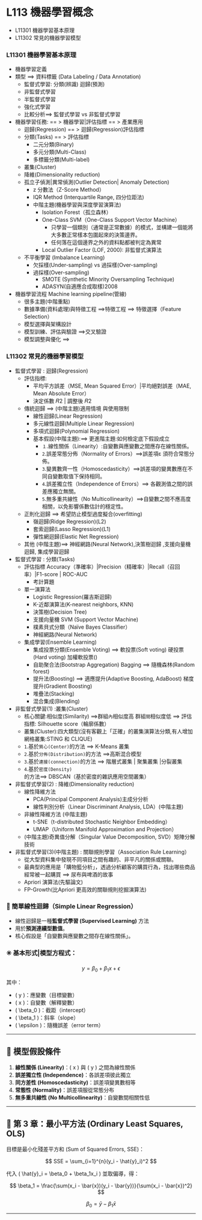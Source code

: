 # L113 機器學習概念
- L11301 機器學習基本原理
- L11302 常見的機器學習模型

### L11301 機器學習基本原理
- 機器學習定義
- 類型  ==> 資料標籤 (Data Labeling / Data Annotation)
  - 監督式學習:  分類(辨識)   迴歸(預測)
  - 非監督式學習
  - 半監督式學習
  - 強化式學習
  - 比較分析==> 監督式學習 vs 非監督式學習
- 機器學習任務: == >  機器學習|評估指標 == > 產業應用
  - 迴歸(Regression) == >  迴歸(Regression)評估指標 
  - 分類(Tasks) == > 評估指標 
    - 二元分類(Binary)
    - 多元分類(Multi-Class)
    - 多標籤分類(Multi-label)  
  - 叢集(Cluster)
  - 降維(Dimensionality reduction)
  - 孤立子偵測|異常偵測(Outlier Detection| Anomaly Detection)
    - z 分數法（Z-Score Method）
    - IQR Method (Interquartile Range, 四分位距法)
    - 中階主題(機器學習與深度學習演算法)
      - Isolation Forest（孤立森林）
      - One-Class SVM（One-Class Support Vector Machine）
        - 只學習一個類別（通常是正常數據）的模式，並構建一個能將大多數正常樣本包圍起來的決策邊界。
        - 任何落在這個邊界之外的資料點都被判定為異常 
      - Local Outlier Factor (LOF, 2000): 非監督式演算法
  - 不平衡學習 (Imbalance Learning)
    - 欠採樣(Under-sampling) vs 過採樣(Over-sampling)
    - 過採樣(Over-sampling)
      - SMOTE (Synthetic Minority Oversampling Technique)
      - ADASYN(自適應合成取樣)2008
- 機器學習流程  Machine learning pipeline(管線)
  - 很多主題(中階重點)
  - 數據準備(資料處理)與特徵工程 ==>特徵工程 ==> 特徵選擇（Feature Selection）
  - 模型選擇與架構設計
  - 模型訓練、評估與驗證 ==>交叉驗證
  - 模型調整與優化 ==>

### L11302 常見的機器學習模型
- 監督式學習 : 迴歸(Regression)
  - 評估指標:
    - 平均平方誤差（MSE, Mean Squared Error）|平均絕對誤差（MAE, Mean Absolute Error）
    - 決定係數 𝑅2 | 調整後 𝑅2
  - 傳統迴歸 ==> (中階主題)適用情境 與使用限制
    - 線性迴歸(Linear Regression)
    - 多元線性迴歸(Multiple Linear Regression)
    - 多項式迴歸(Polynomial Regression)
    - 基本假設(中階主題):==> 更進階主題:如何檢定底下假設成立
      - `１`.線性關係（Linearity）:自變數與應變數之間應存在線性關係。
      - `2`.誤差常態分佈（Normality of Errors）==>誤差項ε 須符合常態分佈。
      - `3`.變異數齊一性（Homoscedasticity）==>誤差項的變異數應在不同自變數取值下保持相同。
      - `4`.誤差獨立性（Independence of Errors）==> 各觀測值之間的誤差應獨立無關。
      - `5`.無多重共線性（No Multicollinearity）==>自變數之間不應高度相關，以免影響係數估計的穩定性。
  - 正則化迴歸 ==> 希望防止模型過度擬合(overfitting)
    - 嶺迴歸(Ridge Regression)(L2)
    - 套索迴歸(Lasso Regression)(L1)
    - 彈性網迴歸(Elastic Net Regression)
  - 其他 (中階主題)==>  神經網路(Neural Network),決策樹迴歸 ,支援向量機迴歸, 集成學習迴歸
- 監督式學習 : 分類(Tasks) 
  - 評估指標 Accuracy（準確率）|Precision（精確率）|Recall（召回率）|F1-score | ROC-AUC
    - 考計算題 
  - 單一演算法
    - Logistic Regression(羅吉斯迴歸)
    - K-近鄰演算法(K-nearest neighbors, KNN)
    - 決策樹(Decision Tree)
    - 支援向量機 SVM (Support Vector Machine)
    - 樸素貝式分類（Naïve Bayes Classifier）
    - 神經網路(Neural Network)
  - 集成學習(Ensemble Learning)
    - 集成投票分類(Ensemble Voting) ==> 軟投票(Soft voting) 硬投票(Hard voting) 加權軟投票()
    - 自助聚合法(Bootstrap Aggregation) Bagging ==> 隨機森林(Random forest)
    - 提升法(Boosting) ==> 適應提升(Adaptive Boosting, AdaBoost)  梯度提升(Gradient Boosting)
    - 堆疊法(Stacking)
    - 混合集成(Blending)
- 非監督式學習(1) :叢集(Cluster)
  - 核心關鍵:相似度(Similarity) ==>群組`內`相似度高 群組`間`相似度低 ==>  評估指標: Silhouette score（輪廓係數）
  - 叢集(Cluster):四大類型(沒有客觀上「正確」的叢集演算法分類,有人增加網格叢集:STING 和 CLIQUE)
  - `1`.基於`質心(Center)`的方法 ==> K-Means 叢集
  - `2`.基於`分佈(Distribution)`的方法 ==>高斯混合模型
  - `3`.基於`連接(connection)`的方法 ==> 階層式叢集 | 聚集叢集 |分裂叢集
  - `4`.基於`密度(Density)`的方法==> DBSCAN（基於密度的雜訊應用空間叢集） 
- 非監督式學習(2) : 降維(Dimensionality reduction)
  - 線性降維方法
    - PCA(Principal Component Analysis)主成分分析
    - 線性判別分析（Linear Discriminant Analysis, LDA）(中階主題)
  - 非線性降維方法 (中階主題)
    - t-SNE（t-distributed Stochastic Neighbor Embedding）
    - UMAP（Uniform Manifold Approximation and Projection） 
  - (中階主題)奇異值分解（Singular Value Decomposition, SVD）矩陣分解技術
- 非監督式學習(3)(中階主題) : 關聯規則學習（Association Rule Learning）
  - 從大型資料集中發現不同項目之間有趣的、非平凡的關係或關聯。
  - 最典型的應用是「購物籃分析」，透過分析顧客的購買行為，找出哪些商品經常被一起購買 ==>  尿布與啤酒的故事
  - Apriori 演算法(先驅論文)
  - FP-Growth(比Apriori 更高效的關聯規則挖掘演算法)


 ### 🧠 簡單線性迴歸（Simple Linear Regression）

- 線性迴歸是一種**監督式學習 (Supervised Learning)** 方法
- 用於**預測連續型數值**。
- 核心假設是「自變數與應變數之間存在線性關係」。

### ✳️ 基本形式|模型方程式：

$$
y = \beta_0 + \beta_1 x + \epsilon
$$

其中：
- \( y \)：應變數（目標變數）  
- \( x \)：自變數（解釋變數）  
- \( \beta_0 \)：截距（intercept）  
- \( \beta_1 \)：斜率（slope）  
- \( \epsilon \)：隨機誤差（error term）

---

## 📐 模型假設條件

1. **線性關係 (Linearity)**：\( x \) 與 \( y \) 之間為線性關係  
2. **誤差獨立性 (Independence)**：各誤差項彼此獨立  
3. **同方差性 (Homoscedasticity)**：誤差項變異數相等  
4. **常態性 (Normality)**：誤差項服從常態分布  
5. **無多重共線性 (No Multicollinearity)**：自變數間相關性低  

---

## 🔢 第 3 章：最小平方法 (Ordinary Least Squares, OLS)

目標是最小化殘差平方和 (Sum of Squared Errors, SSE)：

$$
SSE = \sum_{i=1}^{n}(y_i - \hat{y}_i)^2
$$

代入 \( \hat{y}_i = \beta_0 + \beta_1x_i \) 並取偏導，得：

$$
\beta_1 = \frac{\sum(x_i - \bar{x})(y_i - \bar{y})}{\sum(x_i - \bar{x})^2}
$$

$$
\beta_0 = \bar{y} - \beta_1\bar{x}
$$

---
